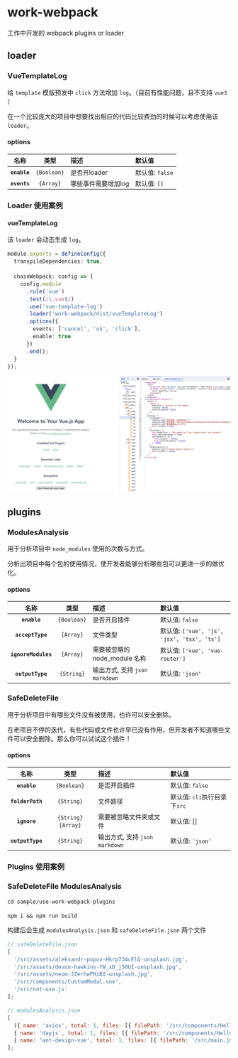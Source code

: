 # work-webpack

工作中开发的 webpack plugins or loader

## loader

### VueTemplateLog

给 `template` 模版预发中 `click` 方法增加 `log`。（目前有性能问题，且不支持 `vue3` ）

在一个比较庞大的项目中想要找出相应的代码比较费劲的时候可以考虑使用该 `loader`。

#### options

|     名称     |    类型     | 描述                | 默认值          |
| :----------: | :---------: | :------------------ | :-------------- |
| **`enable`** | `{Boolean}` | 是否开loader        | 默认值: `false` |
| **`events`** |  `{Array}`  | 哪些事件需要增加log | 默认值: `[]`    |

### Loader 使用案例

#### vueTemplateLog

该 `loader` 会动态生成 `log`。

```ts
module.exports = defineConfig({
  transpileDependencies: true,

  chainWebpack: config => {
    config.module
      .rule('vue')
      .test(/\.vue$/)
      .use('vue-template-log')
      .loader('work-webpack/dist/vueTemplateLog')
      .options({
        events: ['cancel', 'ok', 'click'],
        enable: true
      })
      .end();
  }
});
```

![vueTemplateLog](./image/vueTemplateLog.png)

## plugins

### ModulesAnalysis

用于分析项目中 `node_modules` 使用的次数与方式。

分析出项目中每个包的使用情况，使开发者能够分析哪些包可以更进一步的做优化。

#### options

|        名称         |    类型     | 描述                             | 默认值                                      |
| :-----------------: | :---------: | :------------------------------- | :------------------------------------------ |
|    **`enable`**     | `{Boolean}` | 是否开启插件                     | 默认值: `false`                             |
|  **`acceptType`**   |  `{Array}`  | 文件类型                         | 默认值: `['vue', 'js', 'jsx', 'tsx', 'ts']` |
| **`ignoreModules`** |  `{Array}`  | 需要被忽略的 node_module 名称    | 默认值: `['vue', 'vue-router']`             |
|  **`outputType`**   | `{String}`  | 输出方式, 支持 `json` `markdown` | 默认值: `'json'`                            |

### SafeDeleteFile

用于分析项目中有哪些文件没有被使用，也许可以安全删除。

在老项目不停的迭代，有些代码或文件也许早已没有作用，但开发者不知道哪些文件可以安全删除。那么你可以试试这个插件！

#### options

|       名称       |         类型         | 描述                             | 默认值                       |
| :--------------: | :------------------: | :------------------------------- | :--------------------------- |
|   **`enable`**   |     `{Boolean}`      | 是否开启插件                     | 默认值: `false`              |
| **`folderPath`** |      `{String}`      | 文件路径                         | 默认值: `cli`执行目录下`src` |
|   **`ignore`**   | `{String}` `{Array}` | 需要被忽略文件夹或文件           | 默认值: []                   |
| **`outputType`** |      `{String}`      | 输出方式, 支持 `json` `markdown` | 默认值: `'json'`             |

### Plugins 使用案例

### SafeDeleteFile ModulesAnalysis

```
cd sample/use-work-webpack-plugins

npm i && npm run build

```

构建后会生成 `modulesAnalysis.json` 和 `safeDeleteFile.json` 两个文件

```js
// safeDeleteFile.json
[
  '/src/assets/aleksandr-popov-Hkrp734cElQ-unsplash.jpg',
  '/src/assets/devon-hawkins-YW_xD_j50UI-unsplash.jpg',
  '/src/assets/neom-JZerhwPHiBI-unsplash.jpg',
  '/src/components/CustomModal.vue',
  '/src/not-use.js'
];
```

```js
// modulesAnalysis.json
[
  ({ name: 'axios', total: 1, files: [{ filePath: '/src/components/HelloWorld.vue', useType: 'import' }] },
  { name: 'dayjs', total: 1, files: [{ filePath: '/src/components/HelloWorld.vue', useType: 'require' }] },
  { name: 'ant-design-vue', total: 1, files: [{ filePath: '/src/main.js', useType: 'require' }] })
];
```
